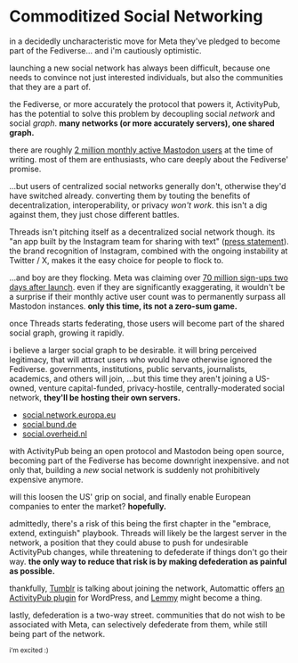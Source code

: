 # Commoditized Social Networking

in a decidedly uncharacteristic move for Meta they've pledged to become part of the Fediverse... and i'm cautiously optimistic.

launching a new social network has always been difficult, because one needs to convince not just interested individuals, but also the communities that they are a part of.

the Fediverse, or more accurately the protocol that powers it, ActivityPub, has the potential to solve this problem by decoupling social *network* and social *graph*.
**many networks (or more accurately servers), one shared graph.**

there are roughly [2 million monthly active Mastodon users](https://mastodon.social/@Gargron/110758117937490286) at the time of writing.
most of them are enthusiasts, who care deeply about the Fediverse' promise.

...but users of centralized social networks generally don't, otherwise they'd have switched already.
converting them by touting the benefits of decentralization, interoperability, or privacy *won't work*.
this isn't a dig against them, they just chose different battles.

Threads isn't pitching itself as a decentralized social network though. its "an app built by the Instagram team for sharing with text" ([press statement](https://about.fb.com/news/2023/07/introducing-threads-new-app-text-sharing/)).
the brand recognition of Instagram, combined with the ongoing instability at Twitter / X, makes it the easy choice for people to flock to.

...and boy are they flocking. Meta was claiming over [70 million sign-ups two days after launch](https://www.theguardian.com/technology/2023/jul/07/mark-zuckerberg-twitter-killer-threads-hits-sign-ups-two-days). even if they are significantly exaggerating, it wouldn't be a surprise if their monthly active user count was to permanently surpass all Mastodon instances.
**only this time, its not a zero-sum game.**

once Threads starts federating, those users will become part of the shared social graph, growing it rapidly.

i believe a larger social graph to be desirable.
it will bring perceived legitimacy, that will attract users who would have otherwise ignored the Fediverse.
governments, institutions, public servants, journalists, academics, and others will join, ...but this time they aren't joining a US-owned, venture capital-funded, privacy-hostile, centrally-moderated social network, **they'll be hosting their own servers.**

* [social.network.europa.eu](https://social.network.europa.eu/about)
* [social.bund.de](https://social.bund.de/about)
* [social.overheid.nl](https://social.overheid.nl/about)

with ActivityPub being an open protocol and Mastodon being open source, becoming part of the Fediverse has become downright inexpensive.
and not only that, building a *new* social network is suddenly not prohibitively expensive anymore.

will this loosen the US' grip on social, and finally enable European companies to enter the market?
**hopefully.**

admittedly, there's a risk of this being the first chapter in the "embrace, extend, extinguish" playbook.
Threads will likely be the largest server in the network, a position that they could abuse to push for undesirable ActivityPub changes, while threatening to defederate if things don't go their way.
**the only way to reduce that risk is by making defederation as painful as possible.**

thankfully, [Tumblr](https://techcrunch.com/2022/11/21/tumblr-to-add-support-for-activitypub-the-social-protocol-powering-mastodon-and-other-apps/) is talking about joining the network, Automattic offers [an ActivityPub plugin](https://wordpress.org/plugins/activitypub/) for WordPress, and [Lemmy](https://join-lemmy.org/) might become a thing.

lastly, defederation is a two-way street. communities that do not wish to be associated with Meta, can selectively defederate from them, while still being part of the network.

<small>i'm excited :)</small>
